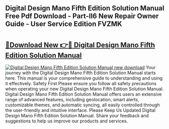 ## Digital Design Mano Fifth Edition Solution Manual Free Pdf Download - Part-II6 New Repair Owner Guide - User Service Edition FVZMK

# <h2><a href="http://bc62156.oget.top/?id=Digital+Design+Mano+Fifth+Edition+Solution+Manual">🔗Download New 👉🔴 Digital Design Mano Fifth Edition Solution Manual</a></h2>

[![Digital Design Mano Fifth Edition Solution Manual new download](https://i.imgur.com/5g1atiW.png)](http://bc62156.oget.top/?id=Digital+Design+Mano+Fifth+Edition+Solution+Manual)
Your journey with the Digital Design Mano Fifth Edition Solution Manual starts here. This manual is your comprehensive guide to understanding and using it effectively. Safety First Please ensure you follow all safety precautions when operating your new Digital Design Mano Fifth Edition Solution Manual. Digital Design Mano Fifth Edition Solution Manual offers users an extensive range of advanced features, including geolocation, smart alerts, customizable themes, and automatic syncing, all easily controlled through the user-friendly and intuitive interface. Please Keep Us Updated Digital Design Mano Fifth Edition Solution Manual. Share your feedback and suggestions to help us improve our products and services.
